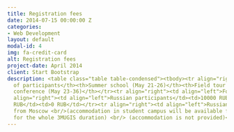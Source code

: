 ```yaml
---
title: Registration fees
date: 2014-07-15 00:00:00 Z
categories:
- Web Development
layout: default
modal-id: 4
img: fa-credit-card
alt: Registration fees
project-date: April 2014
client: Start Bootstrap
description: <table class="table table-condensed"><tbody><tr align="right"><th align="left">Category
  of participants</th><th>Summer school (May 21-26)</th><th>Field tour (May 26-31)</th><th>SSC
  conference (May 23-36)</th></tr><tr align="right"><td align="left">Foreign participants</td><td>400$</td><td>400$</td><td>0$</td></tr><tr
  align="right"><td align="left">Russian participants</td><td>10000 RUB</td><td>10000
  RUB</td><td>0 RUB</td></tr><tr align="right"><td align="left">Russian participants
  from Moscow <br/>(accommodation in student campus will be available for extra 5000 RUB
  for the whole 3MUGIS duration) <br/> (accommodation is not provided)</td><td>7500 RUB</td><td>7500 RUB</td><td>0 RUB</td></tr></tbody></table>
---
```


